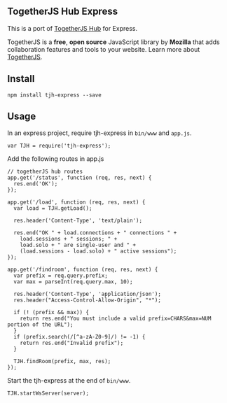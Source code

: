 ## TogetherJS Hub Express

This is a port of [TogetherJS Hub](https://github.com/mozilla/togetherjs/tree/develop/hub) for Express.

TogetherJS is a **free**, **open source** JavaScript library by **Mozilla** that adds collaboration features and tools to your website. Learn more about [TogetherJS](https://togetherjs.com/).

## Install

```
npm install tjh-express --save
```

## Usage

In an express project, require tjh-express in `bin/www` and `app.js`.

```
var TJH = require('tjh-express');
```

Add the following routes in app.js

```
// togetherJS hub routes
app.get('/status', function (req, res, next) {
  res.end('OK');
});

app.get('/load', function (req, res, next) {
  var load = TJH.getLoad();

  res.header('Content-Type', 'text/plain');

  res.end("OK " + load.connections + " connections " +
    load.sessions + " sessions; " +
    load.solo + " are single-user and " +
    (load.sessions - load.solo) + " active sessions");
});

app.get('/findroom', function (req, res, next) {
  var prefix = req.query.prefix;
  var max = parseInt(req.query.max, 10);

  res.header('Content-Type', 'application/json');
  res.header("Access-Control-Allow-Origin", "*");

  if (! (prefix && max)) {
    return res.end("You must include a valid prefix=CHARS&max=NUM portion of the URL");
  }
  if (prefix.search(/[^a-zA-Z0-9]/) != -1) {
    return res.end("Invalid prefix");
  }

  TJH.findRoom(prefix, max, res);
});
```

Start the tjh-express at the end of `bin/www`.

```
TJH.startWsServer(server);
```
